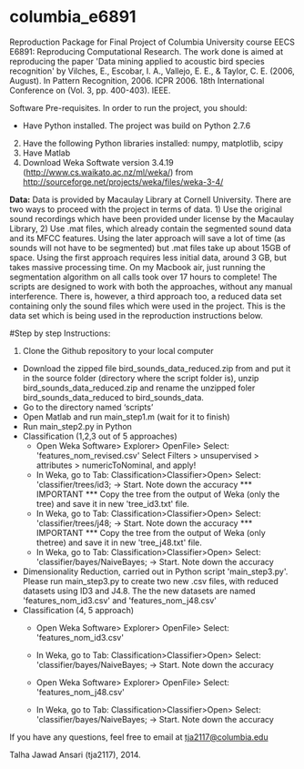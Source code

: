 columbia_e6891
============================

Reproduction Package for Final Project of Columbia University course EECS E6891: Reproducing Computational Research. The work done is aimed at reproducing the paper 'Data mining applied to acoustic bird species recognition' by Vilches, E., Escobar, I. A., Vallejo, E. E., &amp; Taylor, C. E. (2006, August). In Pattern Recognition, 2006. ICPR 2006. 18th International Conference on (Vol. 3, pp. 400-403). IEEE.

Software Pre-requisites. In order to run the project, you should:
* Have Python installed. The project was build on Python 2.7.6
2. Have the following Python libraries installed: numpy, matplotlib, scipy
3. Have Matlab 
4. Download Weka Softwate version 3.4.19 (http://www.cs.waikato.ac.nz/ml/weka/) from http://sourceforge.net/projects/weka/files/weka-3-4/


**Data:**
Data is provided by Macaulay Library at Cornell University. 
There are two ways to proceed with the project in terms of data. 1) Use the original sound recordings which have been provided under license by the Macaulay Library, 2) Use .mat files, which already contain the segmented sound data and its MFCC features. Using the later approach will save a lot of time (as sounds will not have to be segmented) but .mat files take up about 15GB of space. Using the first approach requires less initial data, around 3 GB, but takes massive processing time. On my Macbook air, just running the segmentation algorithm on all calls took over 17 hours to complete! The scripts are designed to work with both the approaches, without any manual interference.
There is, however, a third approach too, a reduced data set containing only the sound files which were used in the project. This is the data set which is being used in the reproduction instructions below.


#Step by step Instructions:
1. Clone the Github repository to your local computer
* Download the zipped file bird_sounds_data_reduced.zip from <link will be provided later> and put it in the source folder (directory where the script folder is), unzip bird_sounds_data_reduced.zip and rename the unzipped foler bird_sounds_data_reduced to bird_sounds_data.
* Go to the directory named ‘scripts’
* Open Matlab and run main_step1.m (wait for it to finish)
* Run main_step2.py in Python
* Classification (1,2,3 out of 5 approaches)
  * Open Weka Software> Explorer> OpenFile> Select: 'features_nom_revised.csv'
Select Filters > unsupervised > attributes > numericToNominal, and apply!
  * In Weka, go to Tab: Classification>Classifier>Open> Select: 'classifier/trees/id3; -> Start. Note down the accuracy *** IMPORTANT *** Copy the tree from the output of Weka (only the tree) and save it in new 'tree_id3.txt' file.
  * In Weka, go to Tab: Classification>Classifier>Open> Select: 'classifier/trees/j48; -> Start. Note down the accuracy *** IMPORTANT *** Copy the tree from the output of Weka (only thetree) and save it in new 'tree_j48.txt' file.
  * In Weka, go to Tab: Classification>Classifier>Open> Select: 'classifier/bayes/NaiveBayes; -> Start. Note down the accuracy
* Dimensionality Reduction, carried out in Python script 'main_step3.py'. Please run main_step3.py to create two new .csv files, with reduced datasets using ID3 and J4.8. The the new datasets are named 'features_nom_id3.csv' and 'features_nom_j48.csv'
* Classification (4, 5 approach)
    * Open Weka Software> Explorer> OpenFile> Select: 'features_nom_id3.csv'
    * In Weka, go to Tab: Classification>Classifier>Open> Select: 'classifier/bayes/NaiveBayes; -> Start. Note down the accuracy
    
    * Open Weka Software> Explorer> OpenFile> Select: 'features_nom_j48.csv'
    * In Weka, go to Tab: Classification>Classifier>Open> Select: 'classifier/bayes/NaiveBayes; -> Start. Note down the accuracy



If you have any questions, feel free to email at tja2117@columbia.edu

Talha Jawad Ansari (tja2117), 2014.
